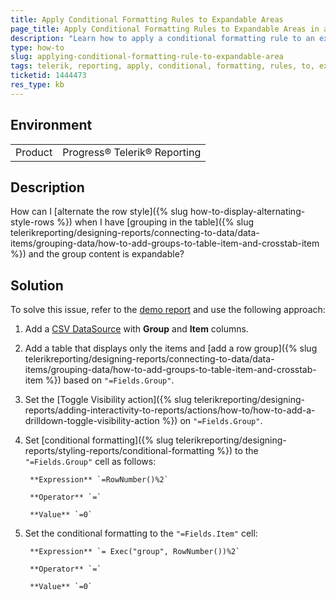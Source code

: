 ```yaml
---
title: Apply Conditional Formatting Rules to Expandable Areas
page_title: Apply Conditional Formatting Rules to Expandable Areas in a Table with Alternating Style Rows
description: "Learn how to apply a conditional formatting rule to an expandable area in a table with alternating style rows."
type: how-to
slug: applying-conditional-formatting-rule-to-expandable-area
tags: telerik, reporting, apply, conditional, formatting, rules, to, expandable, areas, with, alternating, style, rows
ticketid: 1444473
res_type: kb
---
```


## Environment

<table>
	<tbody>
		<tr>
			<td>Product</td>
			<td>Progress® Telerik® Reporting</td>
		</tr>
	</tbody>
</table>


## Description

How can I [alternate the row style]({% slug how-to-display-alternating-style-rows %}) when I have [grouping in the table]({% slug telerikreporting/designing-reports/connecting-to-data/data-items/grouping-data/how-to-add-groups-to-table-item-and-crosstab-item %}) and the group content is expandable?

## Solution

To solve this issue, refer to the [demo report](https://github.com/telerik/reporting-samples/tree/master/Applying%20Conditional%20Formatting%20Rule%20to%20Expandable%20Area) and use the following approach:

1. Add a [CSV DataSource](../csvdatasource-component) with **Group** and **Item** columns.

2. Add a table that displays only the items and [add a row group]({% slug telerikreporting/designing-reports/connecting-to-data/data-items/grouping-data/how-to-add-groups-to-table-item-and-crosstab-item %}) based on `"=Fields.Group"`.

3. Set the [Toggle Visibility action]({% slug telerikreporting/designing-reports/adding-interactivity-to-reports/actions/how-to/how-to-add-a-drilldown-toggle-visibility-action %}) on `"=Fields.Group"`.

4. Set [conditional formatting]({% slug telerikreporting/designing-reports/styling-reports/conditional-formatting %}) to the `"=Fields.Group"` cell as follows:

		**Expression** `=RowNumber()%2`

		**Operator** `=`

		**Value** `=0`

5. Set the conditional formatting to the `"=Fields.Item"` cell:

		**Expression** `= Exec("group", RowNumber())%2`

		**Operator** `=`

		**Value** `=0`
